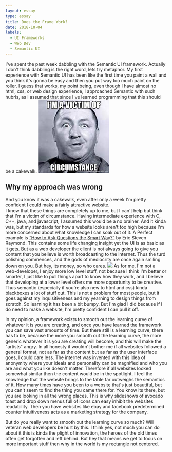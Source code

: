 ```yaml
---
layout: essay
type: essay
title: Does the Frame Work?
date: 2018-10-04
labels:
  - UI Frameworks
  - Web Dev
  - Semantic UI
---
```


I've spent the past week dabbling with the Semantic UI framework.  Actually I don't think dabbling is the right word, lets try metaphor.  My first experience with Semantic UI has been like the first time you paint a wall and you think it's gonna be easy and then you put way too much paint on the roller.  I guess that works, my point being, even though I have almost no html, css, or web design experience, I approached Semantic with such hubris, as I assumed that since I've learned programming that this should be a cakewalk.
<img class="ui medium right floated rounded image" src="../images/curly.jpeg ">
## Why my approach was wrong
And you know it was a cakewalk, even after only a week I'm pretty confident I could make a fairly attractive website.  
I know that these things are completely up to me, but I can't help but think that I'm a victim of circumstance.  Having intermediate experience with C, C++, java, and javascript, I assumed this would be a no brainer.  And it kinda was, but my standards for how a website looks aren't too high because I'm more concerned about what knowledge I can soak out of it. A Perfect example is [“How to Ask Questions the Smart Way?”](http://www.catb.org/esr/faqs/smart-questions.html) by Eric Steven Raymond.  This contains some life changing insight yet the UI is as basic as it gets.  But as a web developer the client is not always going to give you content that you believe is worth broadcasting to the internet.  Thus the turd polishing commences, and the gods of mediocrity are once again smiling down on you. But hey, its money, so who cares.
<img class="ui image" src="{{ site.baseurl }}/images/calvin.jpg">
As for me, I'm not a web-developer, I enjoy more low level stuff, not because I think I'm better or smarter, I just like to pull things apart to know how they work, and I believe that developing at a lower level offers me more opportunity to be creative. Thus semantic (especially if you're also new to html and css) kinda blackboxes a lot of stuff out.  This is not a problem for most people, but it goes against my inquisitiveness and my yearning to design things from scratch.  So learning it has been a bit bumpy.  But I'm glad I did because if I do need to make a website, I'm pretty confident I can pull it off.

In my opinion, a framework exists to smooth out the learning curve of whatever it is you are creating, and once you have learned the framework you can save vast amounts of time.  But there still is a learning curve, there has to be, because the more you smooth out the learning curve, the more generic whatever it is you are creating will become, and this will make the "artists" angry. In all honesty it wouldn't bother me if all websites followed a general format, not as far as the content but as far as the user interface goes, I could care less.  The internet was invented with this idea of anonymity where your ideals and personality can be magnified and who you are and what you like doesn't matter.  Therefore if all websites looked somewhat similar then the content would be in the spotlight.  I feel the knowledge that the website brings to the table far outweighs the semantics of it.  How many times have you been to a website that's just beautiful, but you can't seem to find the thing you came there for.  You know its there, but you are looking in all the wrong places.  This is why slideshows of avocado toast and drop down menus full of icons can easy inhibit the websites readability.  Then you have websites like ebay and facebook predetermined counter intuitiveness acts as a marketing strategy for the company.

But do you really want to smooth out the learning curve so much? Will veteran web developers be hurt by this.  I think yes, not much you can do about it this is kinda the plight of innovation, the heroes of the old times offen get forgotten and left behind. But hey that means we get to focus on more important stuff then why in the world is my rectangle not centered.


